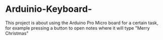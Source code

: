# Arduinio-Keyboard-
This project is about using the Arduino Pro Micro board for a certain task, for example pressing a button to open notes where it will type "Merry Christmas"
